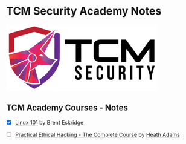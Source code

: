 # TCM Security Academy Notes

![academy.tcm-sec.com - © TCM Security](.gitbook/assets/tcmsecuritycovermid.png)

## TCM Academy Courses - Notes

- [x] [Linux 101](linux-101/README.md) by Brent Eskridge
- [ ] [Practical Ethical Hacking - The Complete Course](peh/README.md) by [Heath Adams](https://www.thecybermentor.com/)

